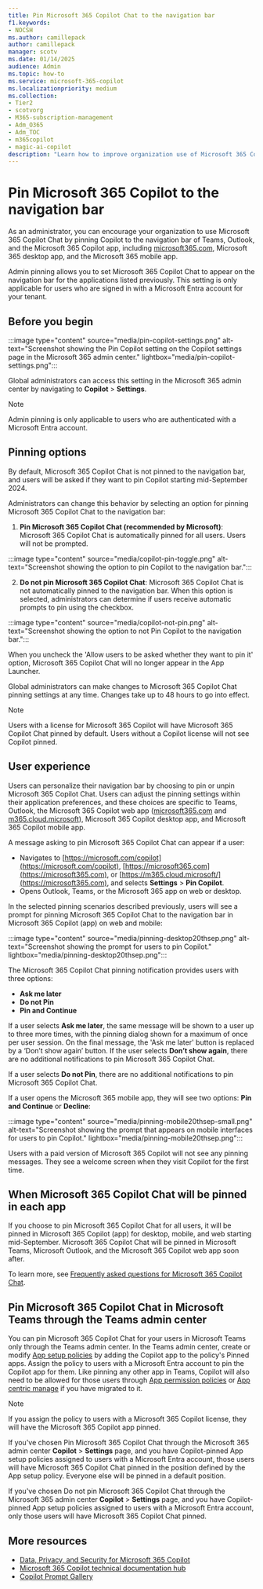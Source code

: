 ```yaml
---
title: Pin Microsoft 365 Copilot Chat to the navigation bar
f1.keywords:
- NOCSH
ms.author: camillepack
author: camillepack
manager: scotv
ms.date: 01/14/2025
audience: Admin
ms.topic: how-to
ms.service: microsoft-365-copilot
ms.localizationpriority: medium
ms.collection: 
- Tier2
- scotvorg
- M365-subscription-management 
- Adm_O365
- Adm_TOC
- m365copilot
- magic-ai-copilot
description: "Learn how to improve organization use of Microsoft 365 Copilot Chat by pinning it to the navigation bar in Teams, Outlook, and the Microsoft 365 Copilot app."
---
```


# Pin Microsoft 365 Copilot to the navigation bar

As an administrator, you can encourage your organization to use Microsoft 365 Copilot Chat by pinning Copilot to the navigation bar of Teams, Outlook, and the Microsoft 365 Copilot app, including [microsoft365.com](https://www.office.com/), Microsoft 365 desktop app, and the Microsoft 365 mobile app.  

Admin pinning allows you to set Microsoft 365 Copilot Chat to appear on the navigation bar for the applications listed previously. This setting is only applicable for users who are signed in with a Microsoft Entra account for your tenant.

## Before you begin

:::image type="content" source="media/pin-copilot-settings.png" alt-text="Screenshot showing the Pin Copilot setting on the Copilot settings page in the Microsoft 365 admin center." lightbox="media/pin-copilot-settings.png":::

Global administrators can access this setting in the Microsoft 365 admin center by navigating to **Copilot** > **Settings**.

> [!NOTE]
> Admin pinning is only applicable to users who are authenticated with a Microsoft Entra account.

## Pinning options

By default, Microsoft 365 Copilot Chat is not pinned to the navigation bar, and users will be asked if they want to pin Copilot starting mid-September 2024.

Administrators can change this behavior by selecting an option for pinning Microsoft 365 Copilot Chat to the navigation bar:

1. **Pin Microsoft 365 Copilot Chat (recommended by Microsoft)**: Microsoft 365 Copilot Chat is automatically pinned for all users. Users will not be prompted.

:::image type="content" source="media/copilot-pin-toggle.png" alt-text="Screenshot showing the option to pin Copilot to the navigation bar.":::

2. **Do not pin Microsoft 365 Copilot Chat**: Microsoft 365 Copilot Chat is not automatically pinned to the navigation bar. When this option is selected, administrators can determine if users receive automatic prompts to pin using the checkbox.

:::image type="content" source="media/copilot-not-pin.png" alt-text="Screenshot showing the option to not Pin Copilot to the navigation bar.":::

When you uncheck the 'Allow users to be asked whether they want to pin it' option, Microsoft 365 Copilot Chat will no longer appear in the App Launcher.

Global administrators can make changes to Microsoft 365 Copilot Chat pinning settings at any time. Changes take up to 48 hours to go into effect.

> [!NOTE]
> Users with a license for Microsoft 365 Copilot will have Microsoft 365 Copilot Chat pinned by default. Users without a Copilot license will not see Copilot pinned.

## User experience

Users can personalize their navigation bar by choosing to pin or unpin Microsoft 365 Copilot Chat. Users can adjust the pinning settings within their application preferences, and these choices are specific to Teams, Outlook, the Microsoft 365 Copilot web app ([microsoft365.com](https://www.office.com/) and [m365.cloud.microsoft](https://m365.cloud.microsoft/)), Microsoft 365 Copilot desktop app, and Microsoft 365 Copilot mobile app.

A message asking to pin Microsoft 365 Copilot Chat can appear if a user:

- Navigates to [https://microsoft.com/copilot](https://microsoft.com/copilot), [https://microsoft365.com](https://microsoft365.com), or [https://m365.cloud.microsoft/](https://microsoft365.com), and selects **Settings** > **Pin Copilot**.  
- Opens Outlook, Teams, or the Microsoft 365 app on web or desktop.

In the selected pinning scenarios described previously, users will see a prompt for pinning Microsoft 365 Copilot Chat to the navigation bar in Microsoft 365 Copilot (app) on web and mobile:

:::image type="content" source="media/pinning-desktop20thsep.png" alt-text="Screenshot showing the prompt for users to pin Copilot." lightbox="media/pinning-desktop20thsep.png":::

The Microsoft 365 Copilot Chat pinning notification provides users with three options:

- **Ask me later**
- **Do not Pin**
- **Pin and Continue**

If a user selects **Ask me later**, the same message will be shown to a user up to three more times, with the pinning dialog shown for a maximum of once per user session. On the final message, the 'Ask me later' button is replaced by a ‘Don’t show again’ button. If the user selects **Don’t show again**, there are no additional notifications to pin Microsoft 365 Copilot Chat.  

If a user selects **Do not Pin**, there are no additional notifications to pin Microsoft 365 Copilot Chat.

If a user opens the Microsoft 365 mobile app, they will see two options: **Pin and Continue** or **Decline**:

:::image type="content" source="media/pinning-mobile20thsep-small.png" alt-text="Screenshot showing the prompt that appears on mobile interfaces for users to pin Copilot." lightbox="media/pinning-mobile20thsep.png":::

Users with a paid version of Microsoft 365 Copilot will not see any pinning messages. They see a welcome screen when they visit Copilot for the first time.

## When Microsoft 365 Copilot Chat will be pinned in each app

If you choose to pin Microsoft 365 Copilot Chat for all users, it will be pinned in Microsoft 365 Copilot (app) for desktop, mobile, and web starting mid-September. Microsoft 365 Copilot Chat will be pinned in Microsoft Teams, Microsoft Outlook, and the Microsoft 365 Copilot web app soon after.

To learn more, see [Frequently asked questions for Microsoft 365 Copilot Chat](https://aka.ms/MsftCopilot-BlogFAQ).

## Pin Microsoft 365 Copilot Chat in Microsoft Teams through the Teams admin center

You can pin Microsoft 365 Copilot Chat for your users in Microsoft Teams only through the Teams admin center. In the Teams admin center, create or modify [App setup policies](/microsoftteams/teams-app-setup-policies#pin-apps) by adding the Copilot app to the policy's Pinned apps. Assign the policy to users with a Microsoft Entra account to pin the Copilot app for them. Like pinning any other app in Teams, Copilot will also need to be allowed for those users through [App permission policies](/microsoftteams/teams-app-permission-policies) or [App centric manage](/microsoftteams/app-centric-management) if you have migrated to it.

> [!NOTE]
> If you assign the policy to users with a Microsoft 365 Copilot license, they will have the Microsoft 365 Copilot app pinned.

If you've chosen Pin Microsoft 365 Copilot Chat through the Microsoft 365 admin center **Copilot** > **Settings** page, and you have Copilot-pinned App setup policies assigned to users with a Microsoft Entra account, those users will have Microsoft 365 Copilot Chat pinned in the position defined by the App setup policy. Everyone else will be pinned in a default position.

If you've chosen Do not pin Microsoft 365 Copilot Chat through the Microsoft 365 admin center **Copilot** > **Settings** page, and you have Copilot-pinned App setup policies assigned to users with a Microsoft Entra account, only those users will have Microsoft 365 Copilot Chat pinned.

## More resources

- [Data, Privacy, and Security for Microsoft 365 Copilot](microsoft-365-copilot-privacy.md)
- [Microsoft 365 Copilot technical documentation hub](index.yml)
- [Copilot Prompt Gallery](https://copilot.cloud.microsoft/prompts)
